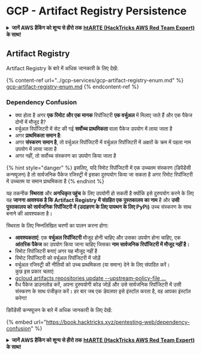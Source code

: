 # GCP - Artifact Registry Persistence

<details>

<summary><strong>जानें AWS हैकिंग को शून्य से हीरो तक</strong> <a href="https://training.hacktricks.xyz/courses/arte"><strong>htARTE (HackTricks AWS Red Team Expert)</strong></a><strong> के साथ!</strong></summary>

दूसरे तरीके HackTricks का समर्थन करने के लिए:

* अगर आप अपनी **कंपनी का विज्ञापन HackTricks में देखना चाहते हैं** या **HackTricks को PDF में डाउनलोड करना चाहते हैं** तो [**सब्सक्रिप्शन प्लान्स देखें**](https://github.com/sponsors/carlospolop)!
* [**आधिकारिक PEASS और HackTricks स्वैग**](https://peass.creator-spring.com) प्राप्त करें
* हमारे विशेष [**NFTs**](https://opensea.io/collection/the-peass-family) संग्रह, [**The PEASS Family**](https://opensea.io/collection/the-peass-family) खोजें
* **शामिल हों** 💬 [**डिस्कॉर्ड समूह**](https://discord.gg/hRep4RUj7f) या [**टेलीग्राम समूह**](https://t.me/peass) या हमें **ट्विटर** 🐦 [**@hacktricks_live**](https://twitter.com/hacktricks_live)** पर फॉलो** करें।
* **अपने हैकिंग ट्रिक्स साझा करें** द्वारा PRs सबमिट करके [**HackTricks**](https://github.com/carlospolop/hacktricks) और [**HackTricks Cloud**](https://github.com/carlospolop/hacktricks-cloud) github repos।

</details>

## Artifact Registry

Artifact Registry के बारे में अधिक जानकारी के लिए देखें:

{% content-ref url="../gcp-services/gcp-artifact-registry-enum.md" %}
[gcp-artifact-registry-enum.md](../gcp-services/gcp-artifact-registry-enum.md)
{% endcontent-ref %}

### Dependency Confusion

* क्या होता है अगर **एक रिमोट और एक मानक** रिपॉजिटरी **एक वर्चुअल** में मिलाए जाते हैं और एक पैकेज दोनों में मौजूद है?
* वर्चुअल रिपॉजिटरी में सेट की गई **सर्वोच्च प्राथमिकता** वाला पैकेज उपयोग में लाया जाता है
* अगर **प्राथमिकता समान है**:
* अगर **संस्करण** **समान है**, तो वर्चुअल रिपॉजिटरी में वर्चुअल रिपॉजिटरी में अक्षरों के क्रम में पहला नाम उपयोग में लाया जाता है
* अगर नहीं, तो सर्वोच्च संस्करण का उपयोग किया जाता है

{% hint style="danger" %}
इसलिए, यदि रिमोट रिपॉजिटरी में एक उच्चतम संस्करण (डिपेंडेंसी कन्फ्यूजन) है तो सार्वजनिक पैकेज रजिस्ट्री में इसका दुरुपयोग किया जा सकता है अगर रिमोट रिपॉजिटरी में उच्चतम या समान प्राथमिकता है
{% endhint %}

यह तकनीक **स्थिरता** और **अनधिकृत पहुंच** के लिए उपयोगी हो सकती है क्योंकि इसे दुरुपयोग करने के लिए यह **जानना आवश्यक है कि Artifact Registry में संग्रहित एक पुस्तकालय का नाम** है और **उसी पुस्तकालय को सार्वजनिक रिपॉजिटरी में (उदाहरण के लिए पायथन के लिए PyPi)** उच्च संस्करण के साथ बनाने की आवश्यकता है।

स्थिरता के लिए निम्नलिखित चरणों का पालन करना होगा:

* **आवश्यकताएं**: एक **वर्चुअल रिपॉजिटरी** मौजूद होनी चाहिए और उसका उपयोग होना चाहिए, एक **आंतरिक पैकेज** का उपयोग किया जाना चाहिए जिसका **नाम सार्वजनिक रिपॉजिटरी में मौजूद नहीं है**।
* रिमोट रिपॉजिटरी बनाएं अगर यह मौजूद नहीं है
* रिमोट रिपॉजिटरी को वर्चुअल रिपॉजिटरी में जोड़ें
* वर्चुअल रजिस्ट्री की नीतियों को उच्च प्राथमिकता (या समान) देने के लिए संपादित करें।\
कुछ इस प्रकार चलाएं:
* [gcloud artifacts repositories update --upstream-policy-file ...](https://cloud.google.com/sdk/gcloud/reference/artifacts/repositories/update#--upstream-policy-file)
* वैध पैकेज डाउनलोड करें, अपना दुरुपयोगी कोड जोड़ें और उसे सार्वजनिक रिपॉजिटरी में उसी संस्करण के साथ पंजीकृत करें। हर बार जब एक डेवलपर इसे इंस्टॉल करता है, वह आपका इंस्टॉल करेगा!

डिपेंडेंसी कन्फ्यूजन के बारे में अधिक जानकारी के लिए देखें:

{% embed url="https://book.hacktricks.xyz/pentesting-web/dependency-confusion" %}

<details>

<summary><strong>जानें AWS हैकिंग को शून्य से हीरो तक</strong> <a href="https://training.hacktricks.xyz/courses/arte"><strong>htARTE (HackTricks AWS Red Team Expert)</strong></a><strong> के साथ!</strong></summary>

दूसरे तरीके HackTricks का समर्थन करने के लिए:

* अगर आप अपनी **कंपनी का विज्ञापन HackTricks में देखना चाहते हैं** या **HackTricks को PDF में डाउनलोड करना चाहते हैं** तो [**सब्सक्रिप्शन प्लान्स देखें**](https://github.com/sponsors/carlospolop)!
* [**आधिकारिक PEASS और HackTricks स्वैग**](https://peass.creator-spring.com) प्राप्त करें
* हमारे विशेष [**NFTs**](https://opensea.io/collection/the-peass-family) संग्रह, [**The PEASS Family**](https://opensea.io/collection/the-peass-family) खोजें
* **शामिल हों** 💬 [**डिस्कॉर्ड समूह**](https://discord.gg/hRep4RUj7f) या [**टेलीग्राम समूह**](https://t.me/peass) या हमें **ट्विटर** 🐦 [**@hacktricks_live**](https://twitter.com/hacktricks_live)** पर फॉलो** करें।
* **अपने हैकिंग ट्रिक्स साझा करें** द्वारा PRs सबमिट करके [**HackTricks**](https://github.com/carlospolop/hacktricks) और [**HackTricks Cloud**](https://github.com/carlospolop/hacktricks-cloud) github repos।

</details>
